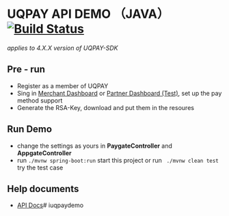 # UQPAY API DEMO （JAVA）[![Build Status](https://travis-ci.org/uqpaytechnology/demo-for-java.svg?branch=master)](https://travis-ci.org/uqpaytechnology/demo-for-java)
_applies to 4.X.X version of UQPAY-SDK_

## Pre - run
* Register as a member of UQPAY
* Sing in [Merchant Dashboard](https://merchant.uqpay.net) or [Partner Dashboard (Test)](https://partner.uqpay.net), set up the pay method support
* Generate the RSA-Key, download and put them in the resoures 


## Run Demo
* change the settings as yours in **PaygateController** and **AppgateController**
* run ``./mvnw spring-boot:run`` start this project or run `` ./mvnw clean test`` try the test case


## Help documents
* [API Docs](https://developer.uqpay.com/api/#/)# iuqpaydemo
